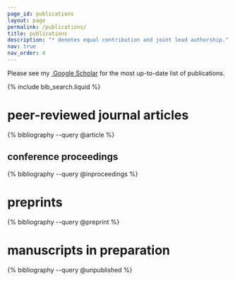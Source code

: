 ```yaml
---
page_id: publications
layout: page
permalink: /publications/
title: publications
description: "* denotes equal contribution and joint lead authorship."
nav: true
nav_order: 4
---
```


<!-- _pages/publications.md -->
<p>Please see my 
<a href="https://scholar.google.com/citations?user={{ site.scholar_userid }}" target="_blank" rel="noopener noreferrer"><i class="ai ai-google-scholar"></i>&nbsp;Google Scholar</a> for the most up-to-date list of publications.
</p>

<!-- Bibsearch Feature -->

{% include bib_search.liquid %}

<div class="publications">
    
<h1>peer-reviewed journal articles</h1>
{% bibliography --query @article %}

<h2>conference proceedings</h2>
{% bibliography --query @inproceedings %}

<h1>preprints</h1>
{% bibliography --query @preprint %}

<h1>manuscripts in preparation</h1>
{% bibliography --query @unpublished %}

</div>
